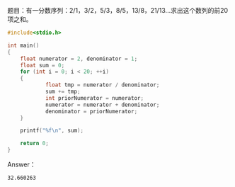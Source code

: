 题目：有一分数序列：2/1，3/2，5/3，8/5，13/8，21/13...求出这个数列的前20项之和。
```c
#include<stdio.h>

int main()
{
	float numerator = 2, denominator = 1;
	float sum = 0;
	for (int i = 0; i < 20; ++i)
	{
			float tmp = numerator / denominator;
			sum += tmp;
			int priorNumerator = numerator;
			numerator = numerator + denominator;
			denominator = priorNumerator;
	}

	printf("%f\n", sum);

	return 0;
}
```
Answer：
```
32.660263
```
